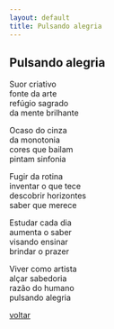 ```yaml
---
layout: default
title: Pulsando alegria
--- 
```


## Pulsando alegria

Suor criativo  
fonte da arte  
refúgio sagrado  
da mente brilhante

Ocaso do cinza  
da monotonia  
cores que bailam  
pintam sinfonia

Fugir da rotina  
inventar o que tece  
descobrir horizontes  
saber que merece

Estudar cada dia  
aumenta o saber  
visando ensinar  
brindar o prazer

Viver como artista  
alçar sabedoria  
razão do humano  
pulsando alegria

[voltar](./)
